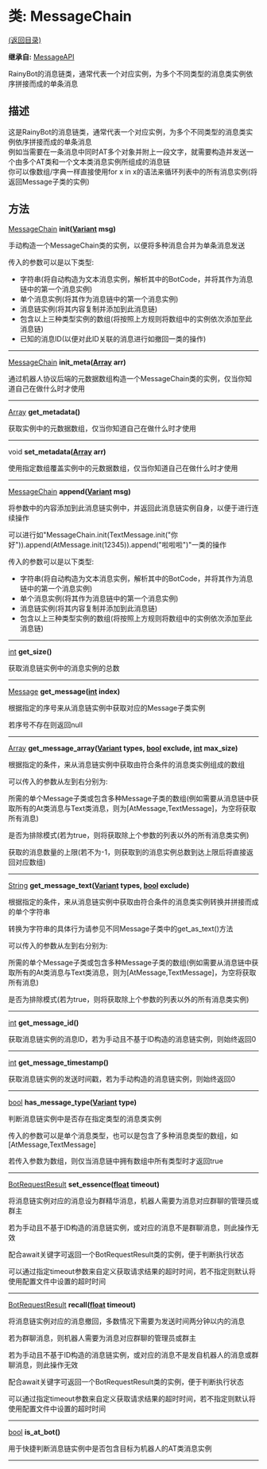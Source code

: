 # 类: MessageChain  
[(返回目录)](README.md)  
  
**继承自:** [MessageAPI](MessageAPI.md)  
  
RainyBot的消息链类，通常代表一个对应实例，为多个不同类型的消息类实例依序拼接而成的单条消息  
  
## 描述  
  
这是RainyBot的消息链类，通常代表一个对应实例，为多个不同类型的消息类实例依序拼接而成的单条消息   
例如当需要在一条消息中同时AT多个对象并附上一段文字，就需要构造并发送一个由多个AT类和一个文本类消息实例所组成的消息链   
你可以像数组/字典一样直接使用for x in x的语法来循环列表中的所有消息实例(将返回Message子类的实例)  
  
## 方法 
  
[MessageChain](MessageChain.md) **init([Variant](https://docs.godotengine.org/en/latest/classes/class_variant.html) msg)**  
  
手动构造一个MessageChain类的实例，以便将多种消息合并为单条消息发送   
  
传入的参数可以是以下类型:   
- 字符串(将自动构造为文本消息实例，解析其中的BotCode，并将其作为消息链中的第一个消息实例)   
- 单个消息实例(将其作为消息链中的第一个消息实例)   
- 消息链实例(将其内容复制并添加到此消息链)   
- 包含以上三种类型实例的数组(将按照上方规则将数组中的实例依次添加至此消息链)   
- 已知的消息ID(以便对此ID关联的消息进行如撤回一类的操作)  
  
---  
  
[MessageChain](MessageChain.md) **init_meta([Array](https://docs.godotengine.org/en/latest/classes/class_array.html) arr)**  
  
通过机器人协议后端的元数据数组构造一个MessageChain类的实例，仅当你知道自己在做什么时才使用  
  
---  
  
[Array](https://docs.godotengine.org/en/latest/classes/class_array.html) **get_metadata()**  
  
获取实例中的元数据数组，仅当你知道自己在做什么时才使用  
  
---  
  
void **set_metadata([Array](https://docs.godotengine.org/en/latest/classes/class_array.html) arr)**  
  
使用指定数组覆盖实例中的元数据数组，仅当你知道自己在做什么时才使用  
  
---  
  
[MessageChain](MessageChain.md) **append([Variant](https://docs.godotengine.org/en/latest/classes/class_variant.html) msg)**  
  
将参数中的内容添加到此消息链实例中，并返回此消息链实例自身，以便于进行连续操作   
  
可以进行如"MessageChain.init(TextMessage.init("你好")).append(AtMessage.init(12345)).append("啦啦啦")"一类的操作   
  
传入的参数可以是以下类型:   
- 字符串(将自动构造为文本消息实例，解析其中的BotCode，并将其作为消息链中的第一个消息实例)   
- 单个消息实例(将其作为消息链中的第一个消息实例)   
- 消息链实例(将其内容复制并添加到此消息链)   
- 包含以上三种类型实例的数组(将按照上方规则将数组中的实例依次添加至此消息链)  
  
---  
  
[int](https://docs.godotengine.org/en/latest/classes/class_int.html) **get_size()**  
  
获取消息链实例中的消息实例的总数  
  
---  
  
[Message](Message.md) **get_message([int](https://docs.godotengine.org/en/latest/classes/class_int.html) index)**  
  
根据指定的序号来从消息链实例中获取对应的Message子类实例   
  
若序号不存在则返回null  
  
---  
  
[Array](https://docs.godotengine.org/en/latest/classes/class_array.html) **get_message_array([Variant](https://docs.godotengine.org/en/latest/classes/class_variant.html) types, [bool](https://docs.godotengine.org/en/latest/classes/class_bool.html) exclude, [int](https://docs.godotengine.org/en/latest/classes/class_int.html) max_size)**  
  
根据指定的条件，来从消息链实例中获取由符合条件的消息类实例组成的数组   
  
可以传入的参数从左到右分别为:   
  
所需的单个Message子类或包含多种Message子类的数组(例如需要从消息链中获取所有的At类消息与Text类消息，则为[AtMessage,TextMessage]，为空将获取所有消息)   
  
是否为排除模式(若为true，则将获取除上个参数的列表以外的所有消息类实例)   
  
获取的消息数量的上限(若不为-1，则获取到的消息实例总数到达上限后将直接返回对应数组)  
  
---  
  
[String](https://docs.godotengine.org/en/latest/classes/class_string.html) **get_message_text([Variant](https://docs.godotengine.org/en/latest/classes/class_variant.html) types, [bool](https://docs.godotengine.org/en/latest/classes/class_bool.html) exclude)**  
  
根据指定的条件，来从消息链实例中获取由符合条件的消息类实例转换并拼接而成的单个字符串   
  
转换为字符串的具体行为请参见不同Message子类中的get_as_text()方法   
  
可以传入的参数从左到右分别为:   
  
所需的单个Message子类或包含多种Message子类的数组(例如需要从消息链中获取所有的At类消息与Text类消息，则为[AtMessage,TextMessage]，为空将获取所有消息)   
  
是否为排除模式(若为true，则将获取除上个参数的列表以外的所有消息类实例)  
  
---  
  
[int](https://docs.godotengine.org/en/latest/classes/class_int.html) **get_message_id()**  
  
获取消息链实例的消息ID，若为手动且不基于ID构造的消息链实例，则始终返回0  
  
---  
  
[int](https://docs.godotengine.org/en/latest/classes/class_int.html) **get_message_timestamp()**  
  
获取消息链实例的发送时间戳，若为手动构造的消息链实例，则始终返回0  
  
---  
  
[bool](https://docs.godotengine.org/en/latest/classes/class_bool.html) **has_message_type([Variant](https://docs.godotengine.org/en/latest/classes/class_variant.html) type)**  
  
判断消息链实例中是否存在指定类型的消息类实例   
  
传入的参数可以是单个消息类型，也可以是包含了多种消息类型的数组，如[AtMessage,TextMessage]   
  
若传入参数为数组，则仅当消息链中拥有数组中所有类型时才返回true  
  
---  
  
[BotRequestResult](BotRequestResult.md) **set_essence([float](https://docs.godotengine.org/en/latest/classes/class_float.html) timeout)**  
  
将消息链实例对应的消息设为群精华消息，机器人需要为消息对应群聊的管理员或群主   
  
若为手动且不基于ID构造的消息链实例，或对应的消息不是群聊消息，则此操作无效   
  
配合await关键字可返回一个BotRequestResult类的实例，便于判断执行状态   
  
可以通过指定timeout参数来自定义获取请求结果的超时时间，若不指定则默认将使用配置文件中设置的超时时间  
  
---  
  
[BotRequestResult](BotRequestResult.md) **recall([float](https://docs.godotengine.org/en/latest/classes/class_float.html) timeout)**  
  
将消息链实例对应的消息撤回，多数情况下需要为发送时间两分钟以内的消息   
  
若为群聊消息，则机器人需要为消息对应群聊的管理员或群主   
  
若为手动且不基于ID构造的消息链实例，或对应的消息不是发自机器人的消息或群聊消息，则此操作无效   
  
配合await关键字可返回一个BotRequestResult类的实例，便于判断执行状态   
  
可以通过指定timeout参数来自定义获取请求结果的超时时间，若不指定则默认将使用配置文件中设置的超时时间  
  
---  
  
[bool](https://docs.godotengine.org/en/latest/classes/class_bool.html) **is_at_bot()**  
  
用于快捷判断消息链实例中是否包含目标为机器人的AT类消息实例  
  
---  
  

